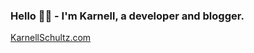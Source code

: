 ### Hello 🤙🏾 - I'm Karnell, a developer and blogger.

[KarnellSchultz.com](https://karnellschultz.com/)
